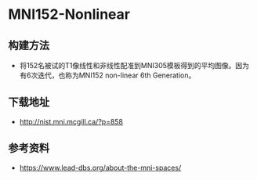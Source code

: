 # MNI152-Nonlinear

## 构建方法

* 将152名被试的T1像线性和非线性配准到MNI305模板得到的平均图像。因为有6次迭代，也称为MNI152 non-linear 6th Generation。

## 下载地址

* <http://nist.mni.mcgill.ca/?p=858>

## 参考资料

* <https://www.lead-dbs.org/about-the-mni-spaces/>
